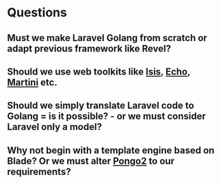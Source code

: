 # Questions

## Must we make Laravel Golang from scratch or adapt previous framework like Revel?

## Should we use web toolkits like [Isis](https://github.com/kataras/iris), [Echo](https://echo.labstack.com/), [Martini](https://github.com/go-martini/martini) etc.

## Should we simply translate Laravel code to Golang = is it possible? - or we must consider Laravel only a model?

## Why not begin with a template engine based on Blade? Or we must alter [Pongo2](https://github.com/flosch/pongo2) to our requirements?  

